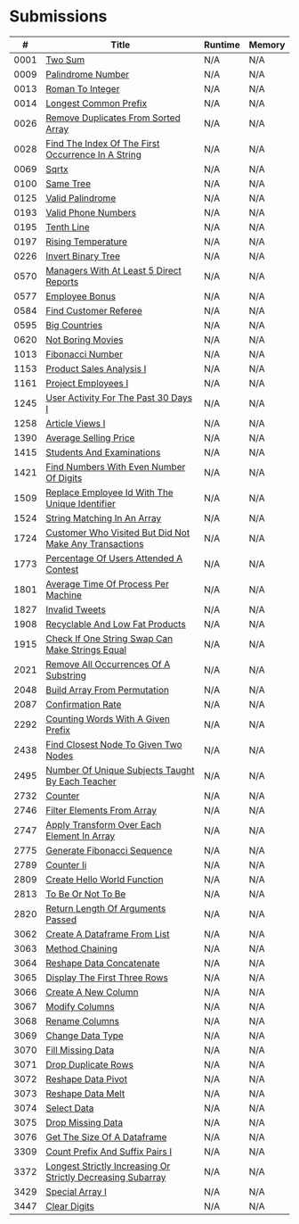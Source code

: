 # Submissions

| #   | Title                                      | Runtime   | Memory    |
|-----|--------------------------------------------|-----------|-----------|
| 0001 | [Two Sum](https://leetcode.com/problems/two-sum/) | N/A | N/A |
| 0009 | [Palindrome Number](https://leetcode.com/problems/palindrome-number/) | N/A | N/A |
| 0013 | [Roman To Integer](https://leetcode.com/problems/roman-to-integer/) | N/A | N/A |
| 0014 | [Longest Common Prefix](https://leetcode.com/problems/longest-common-prefix/) | N/A | N/A |
| 0026 | [Remove Duplicates From Sorted Array](https://leetcode.com/problems/remove-duplicates-from-sorted-array/) | N/A | N/A |
| 0028 | [Find The Index Of The First Occurrence In A String](https://leetcode.com/problems/find-the-index-of-the-first-occurrence-in-a-string/) | N/A | N/A |
| 0069 | [Sqrtx](https://leetcode.com/problems/sqrtx/) | N/A | N/A |
| 0100 | [Same Tree](https://leetcode.com/problems/same-tree/) | N/A | N/A |
| 0125 | [Valid Palindrome](https://leetcode.com/problems/valid-palindrome/) | N/A | N/A |
| 0193 | [Valid Phone Numbers](https://leetcode.com/problems/valid-phone-numbers/) | N/A | N/A |
| 0195 | [Tenth Line](https://leetcode.com/problems/tenth-line/) | N/A | N/A |
| 0197 | [Rising Temperature](https://leetcode.com/problems/rising-temperature/) | N/A | N/A |
| 0226 | [Invert Binary Tree](https://leetcode.com/problems/invert-binary-tree/) | N/A | N/A |
| 0570 | [Managers With At Least 5 Direct Reports](https://leetcode.com/problems/managers-with-at-least-5-direct-reports/) | N/A | N/A |
| 0577 | [Employee Bonus](https://leetcode.com/problems/employee-bonus/) | N/A | N/A |
| 0584 | [Find Customer Referee](https://leetcode.com/problems/find-customer-referee/) | N/A | N/A |
| 0595 | [Big Countries](https://leetcode.com/problems/big-countries/) | N/A | N/A |
| 0620 | [Not Boring Movies](https://leetcode.com/problems/not-boring-movies/) | N/A | N/A |
| 1013 | [Fibonacci Number](https://leetcode.com/problems/fibonacci-number/) | N/A | N/A |
| 1153 | [Product Sales Analysis I](https://leetcode.com/problems/product-sales-analysis-i/) | N/A | N/A |
| 1161 | [Project Employees I](https://leetcode.com/problems/project-employees-i/) | N/A | N/A |
| 1245 | [User Activity For The Past 30 Days I](https://leetcode.com/problems/user-activity-for-the-past-30-days-i/) | N/A | N/A |
| 1258 | [Article Views I](https://leetcode.com/problems/article-views-i/) | N/A | N/A |
| 1390 | [Average Selling Price](https://leetcode.com/problems/average-selling-price/) | N/A | N/A |
| 1415 | [Students And Examinations](https://leetcode.com/problems/students-and-examinations/) | N/A | N/A |
| 1421 | [Find Numbers With Even Number Of Digits](https://leetcode.com/problems/find-numbers-with-even-number-of-digits/) | N/A | N/A |
| 1509 | [Replace Employee Id With The Unique Identifier](https://leetcode.com/problems/replace-employee-id-with-the-unique-identifier/) | N/A | N/A |
| 1524 | [String Matching In An Array](https://leetcode.com/problems/string-matching-in-an-array/) | N/A | N/A |
| 1724 | [Customer Who Visited But Did Not Make Any Transactions](https://leetcode.com/problems/customer-who-visited-but-did-not-make-any-transactions/) | N/A | N/A |
| 1773 | [Percentage Of Users Attended A Contest](https://leetcode.com/problems/percentage-of-users-attended-a-contest/) | N/A | N/A |
| 1801 | [Average Time Of Process Per Machine](https://leetcode.com/problems/average-time-of-process-per-machine/) | N/A | N/A |
| 1827 | [Invalid Tweets](https://leetcode.com/problems/invalid-tweets/) | N/A | N/A |
| 1908 | [Recyclable And Low Fat Products](https://leetcode.com/problems/recyclable-and-low-fat-products/) | N/A | N/A |
| 1915 | [Check If One String Swap Can Make Strings Equal](https://leetcode.com/problems/check-if-one-string-swap-can-make-strings-equal/) | N/A | N/A |
| 2021 | [Remove All Occurrences Of A Substring](https://leetcode.com/problems/remove-all-occurrences-of-a-substring/) | N/A | N/A |
| 2048 | [Build Array From Permutation](https://leetcode.com/problems/build-array-from-permutation/) | N/A | N/A |
| 2087 | [Confirmation Rate](https://leetcode.com/problems/confirmation-rate/) | N/A | N/A |
| 2292 | [Counting Words With A Given Prefix](https://leetcode.com/problems/counting-words-with-a-given-prefix/) | N/A | N/A |
| 2438 | [Find Closest Node To Given Two Nodes](https://leetcode.com/problems/find-closest-node-to-given-two-nodes/) | N/A | N/A |
| 2495 | [Number Of Unique Subjects Taught By Each Teacher](https://leetcode.com/problems/number-of-unique-subjects-taught-by-each-teacher/) | N/A | N/A |
| 2732 | [Counter](https://leetcode.com/problems/counter/) | N/A | N/A |
| 2746 | [Filter Elements From Array](https://leetcode.com/problems/filter-elements-from-array/) | N/A | N/A |
| 2747 | [Apply Transform Over Each Element In Array](https://leetcode.com/problems/apply-transform-over-each-element-in-array/) | N/A | N/A |
| 2775 | [Generate Fibonacci Sequence](https://leetcode.com/problems/generate-fibonacci-sequence/) | N/A | N/A |
| 2789 | [Counter Ii](https://leetcode.com/problems/counter-ii/) | N/A | N/A |
| 2809 | [Create Hello World Function](https://leetcode.com/problems/create-hello-world-function/) | N/A | N/A |
| 2813 | [To Be Or Not To Be](https://leetcode.com/problems/to-be-or-not-to-be/) | N/A | N/A |
| 2820 | [Return Length Of Arguments Passed](https://leetcode.com/problems/return-length-of-arguments-passed/) | N/A | N/A |
| 3062 | [Create A Dataframe From List](https://leetcode.com/problems/create-a-dataframe-from-list/) | N/A | N/A |
| 3063 | [Method Chaining](https://leetcode.com/problems/method-chaining/) | N/A | N/A |
| 3064 | [Reshape Data Concatenate](https://leetcode.com/problems/reshape-data-concatenate/) | N/A | N/A |
| 3065 | [Display The First Three Rows](https://leetcode.com/problems/display-the-first-three-rows/) | N/A | N/A |
| 3066 | [Create A New Column](https://leetcode.com/problems/create-a-new-column/) | N/A | N/A |
| 3067 | [Modify Columns](https://leetcode.com/problems/modify-columns/) | N/A | N/A |
| 3068 | [Rename Columns](https://leetcode.com/problems/rename-columns/) | N/A | N/A |
| 3069 | [Change Data Type](https://leetcode.com/problems/change-data-type/) | N/A | N/A |
| 3070 | [Fill Missing Data](https://leetcode.com/problems/fill-missing-data/) | N/A | N/A |
| 3071 | [Drop Duplicate Rows](https://leetcode.com/problems/drop-duplicate-rows/) | N/A | N/A |
| 3072 | [Reshape Data Pivot](https://leetcode.com/problems/reshape-data-pivot/) | N/A | N/A |
| 3073 | [Reshape Data Melt](https://leetcode.com/problems/reshape-data-melt/) | N/A | N/A |
| 3074 | [Select Data](https://leetcode.com/problems/select-data/) | N/A | N/A |
| 3075 | [Drop Missing Data](https://leetcode.com/problems/drop-missing-data/) | N/A | N/A |
| 3076 | [Get The Size Of A Dataframe](https://leetcode.com/problems/get-the-size-of-a-dataframe/) | N/A | N/A |
| 3309 | [Count Prefix And Suffix Pairs I](https://leetcode.com/problems/count-prefix-and-suffix-pairs-i/) | N/A | N/A |
| 3372 | [Longest Strictly Increasing Or Strictly Decreasing Subarray](https://leetcode.com/problems/longest-strictly-increasing-or-strictly-decreasing-subarray/) | N/A | N/A |
| 3429 | [Special Array I](https://leetcode.com/problems/special-array-i/) | N/A | N/A |
| 3447 | [Clear Digits](https://leetcode.com/problems/clear-digits/) | N/A | N/A |